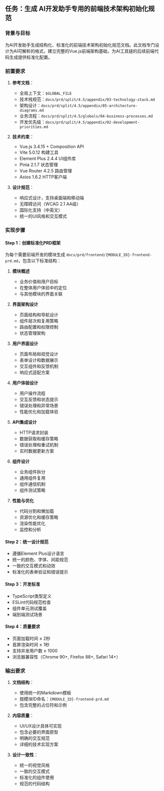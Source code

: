 ## 任务：生成 AI开发助手专用的前端技术架构初始化规范

### 背景与目标
为AI开发助手生成结构化、标准化的前端技术架构初始化规范文档。此文档专门设计为AI可解析的格式，建立完整的Vue.js前端架构基础，为AI工具链的后续前端代码生成提供标准化配置。

### 前置要求
1. **参考文档**：
   - 全局上下文：`$GLOBAL_FILE`
   - 技术栈规范：`docs/prd/split/4.5/appendix/03-technology-stack.md`
   - 架构设计：`docs/prd/split/4.5/appendix/05-architecture-diagrams.md`
   - 业务流程：`docs/prd/split/4.5/globals/04-business-processes.md`
   - 开发优先级：`docs/prd/split/4.5/appendix/02-development-priorities.md`

2. **技术约束**：
   - Vue.js 3.4.15 + Composition API
   - Vite 5.0.12 构建工具
   - Element Plus 2.4.4 UI组件库
   - Pinia 2.1.7 状态管理
   - Vue Router 4.2.5 路由管理
   - Axios 1.6.2 HTTP客户端

3. **设计规范**：
   - 响应式设计，支持桌面端和移动端
   - 无障碍访问（WCAG 2.1 AA级）
   - 国际化支持（中英文）
   - 统一的UI风格和交互模式

### 实现步骤

#### Step 1：创建标准化PRD框架
为每个需要前端开发的模块生成 `docs/prd/frontend/{MODULE_ID}-frontend-prd.md`，包含以下标准结构：

1. **模块概述**
   - 业务价值和用户目标
   - 在整体用户体验中的定位
   - 与其他模块的界面关联

2. **界面架构设计**
   - 页面结构和导航设计
   - 组件层次和复用策略
   - 路由配置和权限控制
   - 状态管理架构

3. **用户界面设计**
   - 页面布局和视觉设计
   - 表单设计和数据展示
   - 交互组件和反馈机制
   - 响应式适配方案

4. **用户体验设计**
   - 用户操作流程
   - 交互反馈和状态提示
   - 错误处理和异常场景
   - 性能优化和加载体验

5. **API集成设计**
   - HTTP请求封装
   - 数据获取和缓存策略
   - 错误处理和重试机制
   - 实时数据更新方案

6. **组件设计**
   - 业务组件拆分
   - 通用组件复用
   - 组件通信机制
   - 组件测试策略

7. **性能与优化**
   - 代码分割和懒加载
   - 资源优化和缓存策略
   - 渲染性能优化
   - 监控和分析

#### Step 2：统一设计规范
- 遵循Element Plus设计语言
- 统一的颜色、字体、间距规范
- 一致的交互模式和动效
- 标准化的表单验证和错误提示

#### Step 3：开发标准
- TypeScript类型定义
- ESLint代码规范检查
- 组件单元测试覆盖
- 端到端测试场景

#### Step 4：质量要求
- 页面加载时间 ≤ 2秒
- 首屏渲染时间 ≤ 1秒
- 支持并发用户数 ≥ 1000
- 浏览器兼容性（Chrome 90+, Firefox 88+, Safari 14+）

### 输出要求
1. **文档结构**：
   - 使用统一的Markdown模板
   - 按模块ID命名：`{MODULE_ID}-frontend-prd.md`
   - 包含完整的占位符和示例

2. **内容质量**：
   - UI/UX设计具体可实现
   - 包含必要的界面原型
   - 明确的交互规范
   - 详细的技术实现方案

3. **设计一致性**：
   - 统一的视觉风格
   - 一致的交互模式
   - 标准化的组件使用
   - 规范的代码结构

